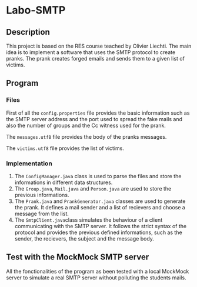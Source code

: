 # Labo-SMTP

## Description
This project is based on the RES course teached by Olivier Liechti.
The main idea is to implement a software that uses the SMTP protocol to create pranks. The prank creates forged emails and sends them to a given list of victims.

## Program

### Files
First of all the `config.properties` file provides the basic information such as the SMTP server address and the port used to spread the fake mails and also the number of groups and the Cc witness used for the prank.

The `messages.utf8` file provides the body of the pranks messages.

The `victims.utf8` file provides the list of victims.


### Implementation
1. The `ConfigManager.java` class is used to parse the files and store the informations in different data structures.
2. The `Group.java`, `Mail.java` and `Person.java` are used to store the previous informations.
3. The `Prank.java` and `PrankGenerator.java` classes are used to generate the prank. It defines a mail sender and a list of recievers and choose a message from the list.
4. The `SmtpClient.java`class simulates the behaviour of a client communicating with the SMTP server. It follows the strict syntax of the protocol and provides the previous defined informations, such as the sender, the recievers, the subject and the message body.

## Test with the MockMock SMTP server
All the fonctionalities of the program as been tested with a local MockMock server to simulate a real SMTP server without polluting the students mails.
